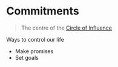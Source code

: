 # Commitments

> The centre of the [Circle of Influence](seven-habits/habit-1/circle-of-influence.html)

Ways to control our life
- Make promises
- Set goals
